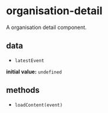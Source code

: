 # organisation-detail 

A organisation detail component. 

## data 

- `latestEvent` 

**initial value:** `undefined` 

## methods 

- `loadContent(event)` 

